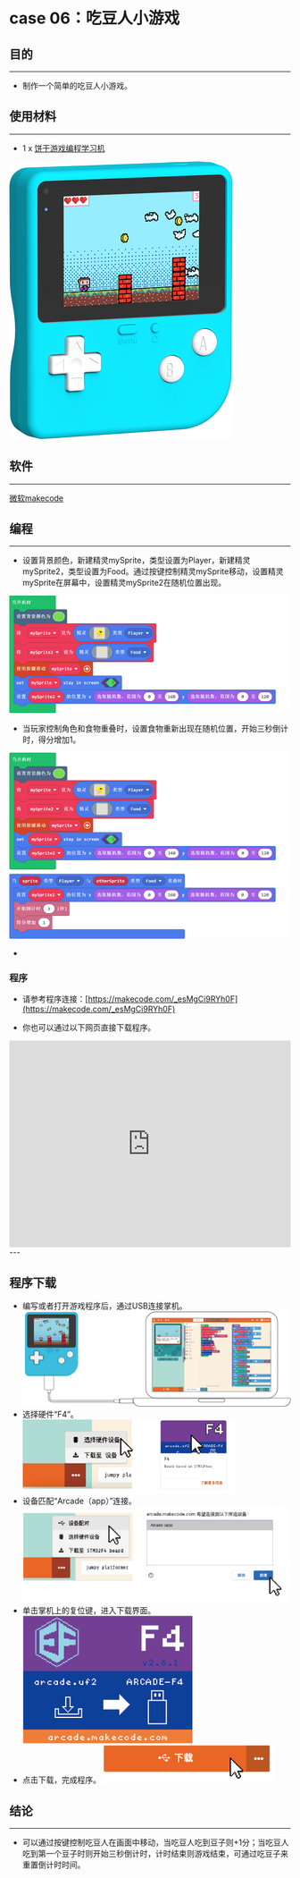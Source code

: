 # case 06：吃豆人小游戏

## 目的
---
- 制作一个简单的吃豆人小游戏。

## 使用材料
---

- 1 x [饼干游戏编程学习机](https://item.taobao.com/item.htm?spm=a1z10.5-c-s.w4002-18602834185.82.51a95ccfE1IJt1&id=644090757603)



![](./images/retro-case-01-01.png)



## 软件
---
[微软makecode](https://arcade.makecode.com/)


## 编程
---

- 设置背景颜色，新建精灵mySprite，类型设置为Player，新建精灵mySprite2，类型设置为Food。通过按键控制精灵mySprite移动，设置精灵mySprite在屏幕中，设置精灵mySprite2在随机位置出现。

![](./images/retro-case-06-01.png)


- 当玩家控制角色和食物重叠时，设置食物重新出现在随机位置，开始三秒倒计时，得分增加1。


![](./images/retro-case-06-02.png)

- 

### 程序
- 请参考程序连接：[https://makecode.com/_esMgCi9RYh0F](https://makecode.com/_esMgCi9RYh0F)

- 你也可以通过以下网页直接下载程序。

<div style="position:relative;height:calc(300px + 5em);width:100%;overflow:hidden;"><iframe style="position:absolute;top:0;left:0;width:100%;height:100%;" src="https://arcade.makecode.com/---codeembed#pub:_esMgCi9RYh0F" allowfullscreen="allowfullscreen" frameborder="0" sandbox="allow-scripts allow-same-origin"></iframe></div>
---




## 程序下载
- 编写或者打开游戏程序后，通过USB连接掌机。
![](./images/retro-case-01-10.png)
- 选择硬件“F4”。
![](./images/retro-case-01-11.png)
- 设备匹配“Arcade（app）”连接。
![](./images/retro-case-01-12.png)
- 单击掌机上的复位键，进入下载界面。
![](./images/retro-case-01-13.png)
- 点击下载，完成程序。
![](./images/retro-case-01-14.png)


## 结论
---
- 可以通过按键控制吃豆人在画面中移动，当吃豆人吃到豆子则+1分；当吃豆人吃到第一个豆子时则开始三秒倒计时，计时结束则游戏结束，可通过吃豆子来重置倒计时时间。

